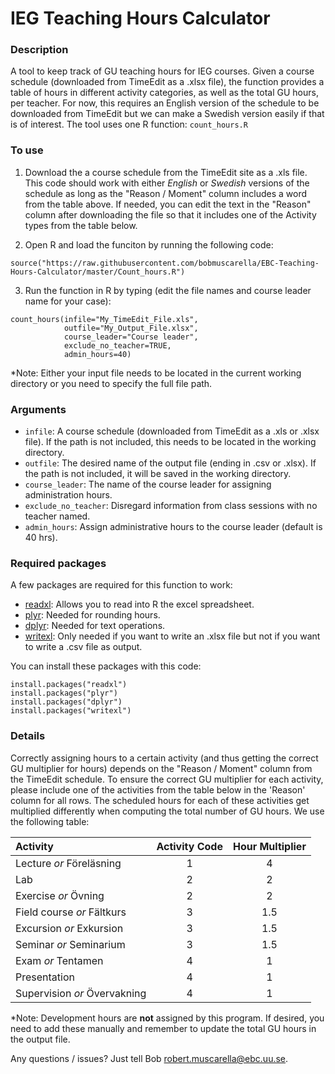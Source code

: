 # IEG Teaching Hours Calculator

### Description 
A tool to keep track of GU teaching hours for IEG courses.  Given a course schedule (downloaded from TimeEdit as a .xlsx file), the function provides a table of hours in different activity categories, as well as the total GU hours, per teacher.  For now, this requires an English version of the schedule to be downloaded from TimeEdit but we can make a Swedish version easily if that is of interest.  The tool uses one R function: `count_hours.R`



### To use
1. Download the a course schedule from the TimeEdit site as a .xls file.  This code should work with either *English* or *Swedish* versions of the schedule as long as the "Reason / Moment" column includes a word from the table above.  If needed, you can edit the text in the "Reason" column after downloading the file so that it includes one of the Activity types from the table below.

2. Open R and load the funciton by running the following code:
```{R}
source("https://raw.githubusercontent.com/bobmuscarella/EBC-Teaching-Hours-Calculator/master/Count_hours.R")
```

3. Run the function in R by typing (edit the file names and course leader name for your case):
```{R}
count_hours(infile="My_TimeEdit_File.xls", 
            outfile="My_Output_File.xlsx", 
            course_leader="Course leader", 
            exclude_no_teacher=TRUE, 
            admin_hours=40)
```

*Note: Either your input file needs to be located in the current working directory or you need to specify the full file path.

### Arguments
  - `infile`: A course schedule (downloaded from TimeEdit as a .xls or .xlsx file).  If the path is not included, this needs to be located in the working directory.
  - `outfile`: The desired name of the output file (ending in .csv or .xlsx).  If the path is not included, it will be saved in the working directory.
  - `course_leader`: The name of the course leader for assigning administration hours.
  - `exclude_no_teacher`: Disregard information from class sessions with no teacher named.
  - `admin_hours`: Assign administrative hours to the course leader (default is 40 hrs).

### Required packages
A few packages are required for this function to work:
- [readxl](https://readxl.tidyverse.org/): Allows you to read into R the excel spreadsheet.
- [plyr](https://github.com/hadley/plyr): Needed for rounding hours.
- [dplyr](https://github.com/hadley/plyr): Needed for text operations.
- [writexl](https://docs.ropensci.org/writexl/): Only needed if you want to write an .xlsx file but not if you want to write a .csv file as output.

You can install these packages with this code:
```{r}
install.packages("readxl")
install.packages("plyr")
install.packages("dplyr")
install.packages("writexl")
```

### Details
Correctly assigning hours to a certain activity (and thus getting the correct GU multiplier for hours) depends on the "Reason / Moment" column from the TimeEdit schedule.  To ensure the correct GU multiplier for each activity, please include one of the activities from the table below in the 'Reason' column for all rows.  The scheduled hours for each of these activities get multiplied differently when computing the total number of GU hours.  We use the following table:

| Activity | Activity Code | Hour Multiplier | 
|:----------|:-------------:|:------------:|
| Lecture *or* Föreläsning |  1 | 4 |
| Lab | 2 | 2 |
| Exercise *or* Övning | 2 | 2 |
| Field course *or* Fältkurs | 3 | 1.5 |
| Excursion *or* Exkursion | 3 | 1.5 |
| Seminar *or* Seminarium | 3 | 1.5 |
| Exam *or* Tentamen | 4 | 1 |
| Presentation | 4 | 1 |
| Supervision *or* Övervakning | 4 | 1 | 

*Note: Development hours are **not** assigned by this program. If desired, you need to add these manually and remember to update the total GU hours in the output file.

Any questions / issues?  Just tell Bob <robert.muscarella@ebc.uu.se>.

